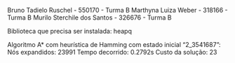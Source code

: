 Bruno Tadielo Ruschel - 550170 - Turma B
Marthyna Luiza Weber - 318166 - Turma B
Murilo Sterchile dos Santos - 326676 - Turma B

Biblioteca que precisa ser instalada: heapq

Algoritmo A* com heurística de Hamming com estado inicial “2_3541687”:
Nós expandidos: 23991
Tempo decorrido: 0.2792s
Custo da solução: 23
